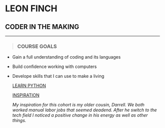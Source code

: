 # LEON FINCH
## CODER IN THE MAKING 
___
> ### COURSE GOALS

 * Gain a full understanding of coding and its languages
 * Build confidence working with computers
 * Develope skills that I can use to make a living

   [LEARN PYTHON](https://www.geeksforgeeks.org/python-language-advantages-applications/)

  


   [INSPIRATION](https://www.facebook.com/photo/?fbid=1032043630563292&set=a.351120608655601)


   _My inspiration for this cohort is my older cousin, Darrell. We both worked manual labor jobs that seemed deadend. After he switch to the tech field I noticed a positive change in his energy as well as other things._
